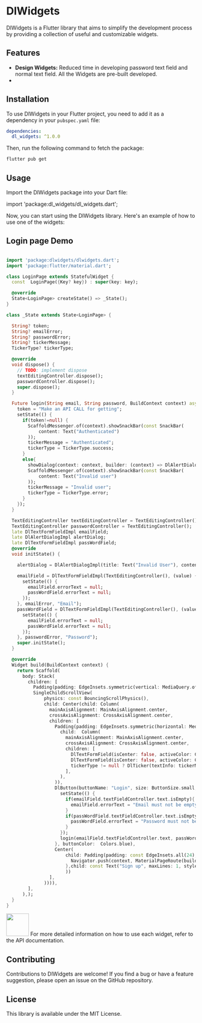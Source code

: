 # DlWidgets

DlWidgets is a Flutter library that aims to simplify the development process by providing a collection of useful and customizable widgets.

## Features

- **Design Widgets:** Reduced time in developing password text field and normal text field. All the Widgets are pre-built developed.
- 
## Installation

To use DlWidgets in your Flutter project, you need to add it as a dependency in your `pubspec.yaml` file:

```yaml
dependencies:
  dl_widgets: ^1.0.0
```

Then, run the following command to fetch the package:

```bash
flutter pub get
```

## Usage
Import the DlWidgets package into your Dart file:

import 'package:dl_widgets/dl_widgets.dart';

Now, you can start using the DlWidgets library. Here's an example of how to use one of the widgets:

## Login page Demo
```dart

import 'package:dlwidgets/dlwidgets.dart';
import 'package:flutter/material.dart';

class LoginPage extends StatefulWidget {
  const  LoginPage({Key? key}) : super(key: key);

  @override
  State<LoginPage> createState() => _State();
}

class _State extends State<LoginPage> {

  String? token;
  String? emailError;
  String? passwordError;
  String? tickerMessage;
  TickerType? tickerType;

  @override
  void dispose() {
    // TODO: implement dispose
    textEditingController.dispose();
    passwordController.dispose();
    super.dispose();
  }

  Future login(String email, String password, BuildContext context) async {
    token = "Make an API CALL for getting";
    setState(() {
      if(token!=null) {
        ScaffoldMessenger.of(context).showSnackBar(const SnackBar(
            content: Text("Authenticated")
        ));
        tickerMessage = "Authenticated";
        tickerType = TickerType.success;
      }
      else{
        showDialog(context: context, builder: (context) => DlAlertDialog(dlAlertDialogImpl: alertDialog, showDialogFlag: showDialogF));
        ScaffoldMessenger.of(context).showSnackBar(const SnackBar(
            content: Text("Invalid user")
        ));
        tickerMessage = "Invalid user";
        tickerType = TickerType.error;
      }
    });
  }

  TextEditingController textEditingController = TextEditingController();
  TextEditingController passwordController = TextEditingController();
  late DlTextFormFieldImpl emailField;
  late DlAlertDialogImpl alertDialog;
  late DlTextFormFieldImpl passWordField;
  @override
  void initState() {

    alertDialog = DlAlertDialogImpl(title: Text("Invalid User"), content: Text("Not allowed"), positiveAction: ElevatedButton(onPressed:(){}, child: Text("Yes")), negativeAction: ElevatedButton(onPressed:(){}, child: Text("No")), backgroundColor: Colors.white, shape: DialogShape.curved);

    emailField = DlTextFormFieldImpl(TextEditingController(), (value) {
      setState(() {
        emailField.errorText = null;
        passWordField.errorText = null;
      });
    }, emailError, "Email");
    passWordField = DlTextFormFieldImpl(TextEditingController(), (value) {
      setState(() {
        emailField.errorText = null;
        passWordField.errorText = null;
      });
    }, passwordError, "Password");
    super.initState();
  }

  @override
  Widget build(BuildContext context) {
    return Scaffold(
      body: Stack(
        children: [
          Padding(padding: EdgeInsets.symmetric(vertical: MediaQuery.of(context).size.height/5), child:
          SingleChildScrollView(
              physics: const BouncingScrollPhysics(),
              child: Center(child: Column(
                mainAxisAlignment: MainAxisAlignment.center,
                crossAxisAlignment: CrossAxisAlignment.center,
                children: [
                  Padding(padding: EdgeInsets.symmetric(horizontal: MediaQuery.of(context).size.width/3), child: DlCardView(
                    child:  Column(
                      mainAxisAlignment: MainAxisAlignment.center,
                      crossAxisAlignment: CrossAxisAlignment.center,
                      children: [
                        DlTextFormField(isCenter: false, activeColor: Colors.blue, isPassword: false, input: emailField),
                        DlTextFormField(isCenter: false, activeColor: Colors.blue, isPassword: true, input: passWordField),
                        tickerType != null ? DlTicker(textInfo: tickerMessage??"", tickerType: tickerType) : Container()
                      ],
                    ),
                  )),
                  DlButton(buttonName: "Login", size: ButtonSize.small, onPressed: (){
                    setState(() {
                      if(emailField.textFieldController.text.isEmpty){
                        emailField.errorText = "Email must not be empty";
                      }
                      if(passWordField.textFieldController.text.isEmpty){
                        passWordField.errorText = "Password must not be empty";
                      }
                    });
                    login(emailField.textFieldController.text, passWordField.textFieldController.text, context);
                  }, buttonColor:  Colors.blue),
                  Center(
                      child: Padding(padding: const EdgeInsets.all(24), child: GestureDetector(onTap: (){
                        Navigator.push(context, MaterialPageRoute(builder: (context) => const SignUpPage()));
                      },child: const Text("Sign up", maxLines: 1, style: TextStyle(color: Colors.blue)),),
                      ))
                ],
              )))),
        ],
      ),);
  }
}
```
<img src = "https://drive.google.com/uc?export=view&id=1xOUPkoIE-xSTlOgdditEr6e4f0RQCn5W" width="60" height="60">
For more detailed information on how to use each widget, refer to the API documentation.

## Contributing
Contributions to DlWidgets are welcome! If you find a bug or have a feature suggestion, please open an issue on the GitHub repository.

## License
This library is available under the MIT License.
